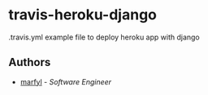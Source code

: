 # travis-heroku-django

.travis.yml example file to deploy heroku app with django

## Authors

* [marfyl](https://github.com/marfyl) - *Software Engineer*
